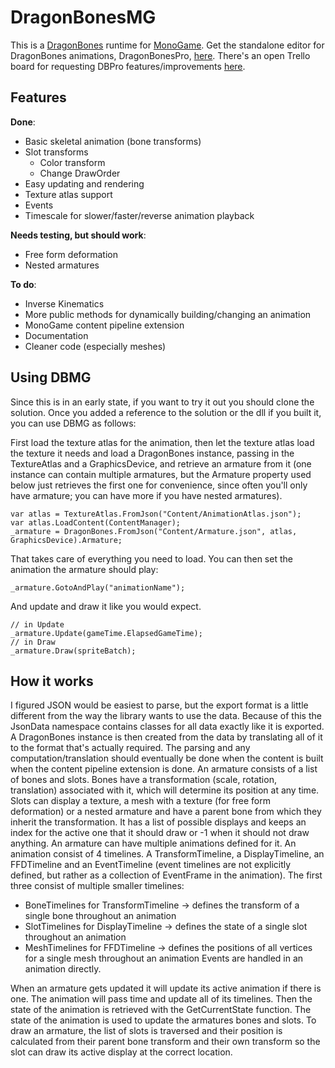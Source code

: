 # DragonBonesMG
This is a [DragonBones](http://dragonbones.github.io/) runtime for [MonoGame](http://www.monogame.net/).
Get the standalone editor for DragonBones animations, DragonBonesPro, [here](http://dragonbones.github.io/download.html). There's an open Trello board for requesting DBPro features/improvements [here](https://trello.com/b/oooKrTH8/dragonbones-idea-collection).

## Features
**Done**:

+ Basic skeletal animation (bone transforms)
+ Slot transforms
  + Color transform
  + Change DrawOrder
+ Easy updating and rendering
+ Texture atlas support
+ Events
+ Timescale for slower/faster/reverse animation playback

**Needs testing, but should work**:

- Free form deformation
- Nested armatures

**To do**:

- Inverse Kinematics
- More public methods for dynamically building/changing an animation
- MonoGame content pipeline extension
- Documentation
- Cleaner code (especially meshes)

## Using DBMG
Since this is in an early state, if you want to try it out you should clone the solution.
Once you added a reference to the solution or the dll if you built it, you can use DBMG as follows:

First load the texture atlas for the animation, then let the texture atlas load the texture it needs and load a DragonBones instance, passing in the TextureAtlas and a GraphicsDevice, and retrieve an armature from it (one instance can contain multiple armatures, but the Armature property used below just retrieves the first one for convenience, since often you'll only have armature; you can have more if you have nested armatures).

    var atlas = TextureAtlas.FromJson("Content/AnimationAtlas.json");
    var atlas.LoadContent(ContentManager);
    _armature = DragonBones.FromJson("Content/Armature.json", atlas, GraphicsDevice).Armature;
That takes care of everything you need to load. You can then set the animation the armature should play:

    _armature.GotoAndPlay("animationName");
And update and draw it like you would expect.

    // in Update
    _armature.Update(gameTime.ElapsedGameTime);
    // in Draw
    _armature.Draw(spriteBatch);

## How it works
I figured JSON would be easiest to parse, but the export format is a little different from the way the library wants to use the data. Because of this the JsonData namespace contains classes for all data exactly like it is exported. A DragonBones instance is then created from the data by translating all of it to the format that's actually required. The parsing and any computation/translation should eventually be done when the content is built when the content pipeline extension is done.
An armature consists of a list of bones and slots. Bones have a transformation (scale, rotation, translation) associated with it, which will determine its position at any time. Slots can display a texture, a mesh with a texture (for free form deformation) or a nested armature and have a parent bone from which they inherit the transformation. It has a list of possible displays and keeps an index for the active one that it should draw or -1 when it should not draw anything.
An armature can have multiple animations defined for it. An animation consist of 4 timelines. A TransformTimeline, a DisplayTimeline, an FFDTimeline and an EventTimeline (event timelines are not explicitly defined, but rather as a collection of EventFrame in the animation).
The first three consist of multiple smaller timelines:

+ BoneTimelines for TransformTimeline -> defines the transform of a single bone throughout an animation
+ SlotTimelines for DisplayTimeline   -> defines the state of a single slot throughout an animation
+ MeshTimelines for FFDTimeline       -> defines the positions of all vertices for a single mesh throughout an animation
Events are handled in an animation directly.

When an armature gets updated it will update its active animation if there is one. The animation will pass time and update all of its timelines. Then the state of the animation is retrieved with the GetCurrentState function. The state of the animation is used to update the armatures bones and slots. 
To draw an armature, the list of slots is traversed and their position is calculated from their parent bone transform and their own transform so the slot can draw its active display at the correct location.